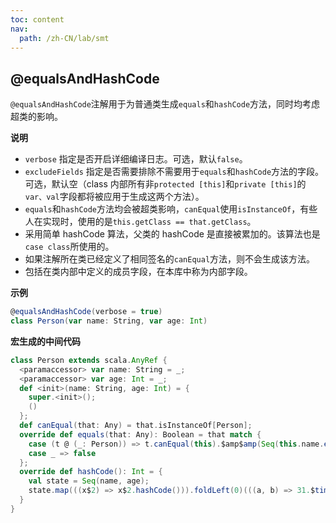 ```yaml
---
toc: content
nav:
  path: /zh-CN/lab/smt
---
```


## @equalsAndHashCode

`@equalsAndHashCode`注解用于为普通类生成`equals`和`hashCode`方法，同时均考虑超类的影响。

**说明**

- `verbose` 指定是否开启详细编译日志。可选，默认`false`。
- `excludeFields` 指定是否需要排除不需要用于`equals`和`hashCode`方法的字段。可选，默认空（class 内部所有非`protected [this]`和`private [this]`的`var、val`字段都将被应用于生成这两个方法）。
- `equals`和`hashCode`方法均会被超类影响，`canEqual`使用`isInstanceOf`，有些人在实现时，使用的是`this.getClass == that.getClass`。
- 采用简单 hashCode 算法，父类的 hashCode 是直接被累加的。该算法也是`case class`所使用的。
- 如果注解所在类已经定义了相同签名的`canEqual`方法，则不会生成该方法。
- 包括在类内部中定义的成员字段，在本库中称为内部字段。

**示例**

```scala
@equalsAndHashCode(verbose = true)
class Person(var name: String, var age: Int)
```

**宏生成的中间代码**

```scala
class Person extends scala.AnyRef {
  <paramaccessor> var name: String = _;
  <paramaccessor> var age: Int = _;
  def <init>(name: String, age: Int) = {
    super.<init>();
    ()
  };
  def canEqual(that: Any) = that.isInstanceOf[Person];
  override def equals(that: Any): Boolean = that match {
    case (t @ (_: Person)) => t.canEqual(this).$amp$amp(Seq(this.name.equals(t.name), this.age.equals(t.age)).forall(((f) => f))).$amp$amp(true)
    case _ => false
  };
  override def hashCode(): Int = {
    val state = Seq(name, age);
    state.map(((x$2) => x$2.hashCode())).foldLeft(0)(((a, b) => 31.$times(a).$plus(b)))
  }
}
```
